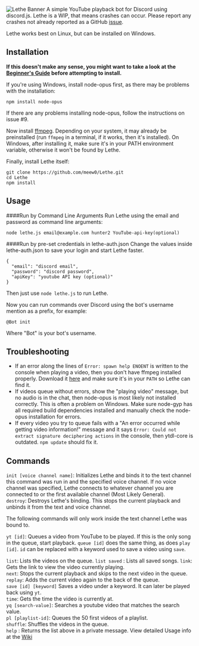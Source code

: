 ![Lethe Banner](http://i.imgur.com/5lD21hG.png)
A simple YouTube playback bot for Discord using discord.js. Lethe is a WIP, that means crashes can occur. Please report any crashes not already reported as a GitHub [issue](https://github.com/meew0/Lethe/issues).

Lethe works best on Linux, but can be installed on Windows.

## Installation

**If this doesn't make any sense, you might want to take a look at the [Beginner's Guide](https://github.com/meew0/Lethe/wiki/Beginner's-Guide-to-Lethe-Installation) before attempting to install.**

If you're using Windows, install node-opus first, as there may be problems with the installation:
```
npm install node-opus
```
If there are any problems installing node-opus, follow the instructions on issue #9.

Now install [ffmpeg](https://www.ffmpeg.org/download.html). Depending on your system, it may already be preinstalled (run `ffmpeg` in a terminal, if it works, then it's installed). On Windows, after installing it, make sure it's in your PATH environment variable, otherwise it won't be found by Lethe.

Finally, install Lethe itself:
```
git clone https://github.com/meew0/Lethe.git
cd Lethe
npm install
```

## Usage
####Run by Command Line Arguments
Run Lethe using the email and password as command line arguments:

```
node lethe.js email@example.com hunter2 YouTube-api-key(optional)
```

####Run by pre-set credentials in lethe-auth.json
Change the values inside lethe-auth.json to save your login and start Lethe faster.
```
{
  "email": "discord email",
  "password": "discord password",
  "apiKey": "youtube API key (optional)"
}
```
Then just use ```node lethe.js``` to run Lethe.


Now you can run commands over Discord using the bot's username mention as a prefix, for example:

```
@Bot init
```
Where "Bot" is your bot's username.

## Troubleshooting

* If an error along the lines of `Error: spawn help ENOENT` is written to the console when playing a video, then you don't have ffmpeg installed properly. Download it [here](https://www.ffmpeg.org/download.html) and make sure it's in your `PATH` so Lethe can find it.
* If videos queue without errors, show the "playing video" message, but no audio is in the chat, then node-opus is most likely not installed correctly. This is often a problem on Windows. Make sure node-gyp has all required build dependencies installed and manually check the node-opus installation for errors.
* If every video you try to queue fails with a "An error occurred while getting video information!" message and it says `Error: Could not extract signature deciphering actions` in the console, then ytdl-core is outdated. `npm update` should fix it.

## Commands

`init [voice channel name]`: Initializes Lethe and binds it to the text channel this command was run in and the specified voice channel. If no voice channel was specified, Lethe connects to whatever channel you are connected to or the first available channel (Most Likely General).  
`destroy`: Destroys Lethe's binding. This stops the current playback and unbinds it from the text and voice channel.

The following commands will only work inside the text channel Lethe was bound to.

`yt [id]`: Queues a video from YouTube to be played. If this is the only song in the queue, start playback. `queue [id]` does the same thing, as does `play [id]`. `id` can be replaced with a keyword used to save a video using `save`.  
  
`list`: Lists the videos on the queue.
`list saved` : Lists all saved songs. 
`link`: Gets the link to view the video currently playing.  
`next`: Stops the current playback and skips to the next video in the queue.  
`replay`: Adds the current video again to the back of the queue.  
`save [id] [keyword]` Saves a video under a keyword. It can later be played back using `yt`.  
`time`: Gets the time the video is currently at.  
`yq [search-value]`: Searches a youtube video that matches the search value.  
`pl [playlist-id]`: Queues the 50 first videos of a playlist.  
`shuffle`: Shuffles the videos in the queue.  
`help` : Returns the list above in a private message.
View detailed Usage info at the [Wiki](https://github.com/meew0/Lethe/wiki/Usage)
